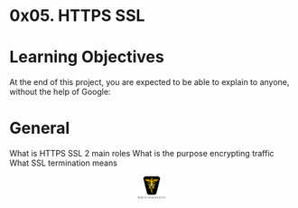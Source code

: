 # 0x05. HTTPS SSL

# Learning Objectives

At the end of this project, you are expected to be able to explain to anyone, without the help of Google:

# General

What is HTTPS SSL 2 main roles
What is the purpose encrypting traffic
What SSL termination means

<p align="center">
<img src="../images/roeHR-01.png" width=10% height=10%>
</p>
